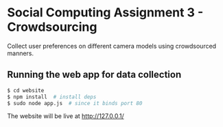 # Social Computing Assignment 3 - Crowdsourcing

Collect user preferences on different camera models using crowdsourced manners.

## Running the web app for data collection

```bash
$ cd website
$ npm install  # install deps
$ sudo node app.js  # since it binds port 80
```

The website will be live at http://127.0.0.1/
